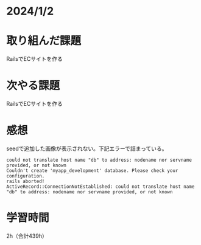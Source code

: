 # 2024/1/2
# 取り組んだ課題
RailsでECサイトを作る

# 次やる課題
RailsでECサイトを作る

# 感想
seedで追加した画像が表示されない。下記エラーで詰まっている。
```
could not translate host name "db" to address: nodename nor servname provided, or not known
Couldn't create 'myapp_development' database. Please check your configuration.
rails aborted!
ActiveRecord::ConnectionNotEstablished: could not translate host name "db" to address: nodename nor servname provided, or not known
```

# 学習時間
2h（合計439h）
